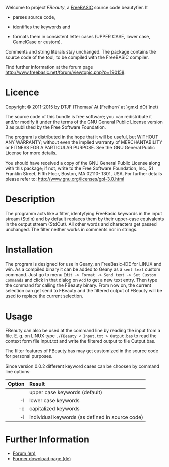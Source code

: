 Welcome to project *FBeauty*, a [FreeBASIC](http://www.freebasic.net/)
source code beautyfier. It

- parses source code,

- identifies the keywords and

- formats them in consistent letter cases (UPPER CASE, lower case,
  CamelCase or custom).

Comments and string literals stay unchanged. The package contains the
source code of the tool, to be compiled with the FreeBASIC compiler.

Find further information at the forum page
http://www.freebasic.net/forum/viewtopic.php?p=190158.


Licence
=======

Copyright &copy; 2011-2015 by DTJF (Thomas{ At ]Freiherr{ at }gmx[ dOt ]net)

The source code of this bundle is free software; you can redistribute
it and/or modify it under the terms of the GNU General Public License
version 3 as published by the Free Software Foundation.

The program is distributed in the hope that it will be useful, but
WITHOUT ANY WARRANTY; without even the implied warranty of
MERCHANTABILITY or FITNESS FOR A PARTICULAR PURPOSE. See the GNU
General Public License for more details.

You should have received a copy of the GNU General Public License along
with this package; if not, write to the Free Software Foundation, Inc.,
51 Franklin Street, Fifth Floor, Boston, MA 02110- 1301, USA. For
further details please refer to:
http://www.gnu.org/licenses/gpl-3.0.html


Description
===========

The programm acts like a filter, identyfying FreeBasic keywords in the
input stream (StdIn) and by default replaces them by their upper-case
equivalents in the output stream (StdOut). All other words and
characters get passed unchanged. The filter neither works in comments
nor in strings.


Installation
============

The program is designed for use in Geany, an FreeBasic-IDE for LINUX
and win. As a compiled binary it can be added to Geany as a `sent text`
custom command. Just go to menu `Edit -> Format -> Send text -> Set
Custom Commands` and click in that dialog on `Add` to get a new text
entry. Then type the command for calling the FBeauty binary. From now
on, the current selection can get send to FBeauty and the filtered
output of FBeauty will be used to replace the current selection.


Usage
=====

FBeauty can also be used at the command line by reading the input from
a file. E. g. on LINUX type `./FBeauty < Input.txt > Output.bas` to
read the context form file Input.txt and write the filtered output to
file Output.bas.

The filter features of FBeauty.bas may get customized in the source
code for personal purposes.

Since version 0.0.2 different keyword cases can be choosen by command
line options:

| Option | Result                                          |
| -----: | :---------------------------------------------- |
|        | upper case keywords (default)                   |
|     -l | lower case keywords                             |
|     -c | capitalized keywords                            |
|     -i | individual keywords (as defined in source code) |


Further Information
===================

- [Forum (en)](http://www.freebasic.net/forum/viewtopic.php?p=146522)
- [Former download page (de)](http://www.freebasic-portal.de/downloads/ides-fuer-freebasic/fbeauty-bas-160.html)
